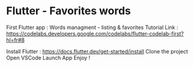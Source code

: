 # Flutter - Favorites words
First Flutter app : Words managment - listing &amp; favorites
Tutorial Link : https://codelabs.developers.google.com/codelabs/flutter-codelab-first?hl=fr#8

Install Flutter : https://docs.flutter.dev/get-started/install
Clone the project
Open VSCode
Launch App
Enjoy !
